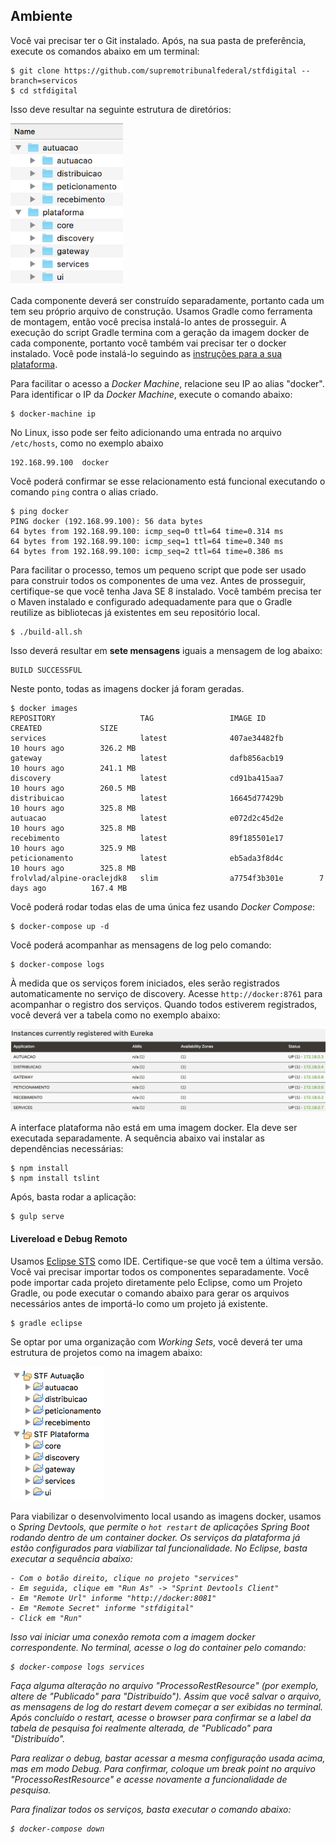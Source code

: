 ## Ambiente

Você vai precisar ter o Git instalado. Após, na sua pasta de preferência, execute os comandos abaixo em um terminal:

    $ git clone https://github.com/supremotribunalfederal/stfdigital --branch=servicos
    $ cd stfdigital
    
Isso deve resultar na seguinte estrutura de diretórios:

<img src="plataforma/ui/src/assets/images/custom/estrutura.png" width="180">
    
Cada componente deverá ser construído separadamente, portanto cada um tem seu próprio arquivo de construção. Usamos Gradle como ferramenta de montagem, então você precisa instalá-lo antes de prosseguir. A execução do script Gradle termina com a geração da imagem docker de cada componente, portanto você também vai precisar ter o docker instalado. Você pode instalá-lo seguindo as <a href="https://docs.docker.com/engine/installation">instruções para a sua plataforma</a>.

Para facilitar o acesso a <i>Docker Machine</i>, relacione seu IP ao alias "docker". Para identificar o IP da <i>Docker Machine</i>, execute o comando abaixo:

    $ docker-machine ip

No Linux, isso pode ser feito adicionando uma entrada no arquivo `/etc/hosts`, como no exemplo abaixo 

    192.168.99.100  docker

Você poderá confirmar se esse relacionamento está funcional executando o comando `ping` contra o alias criado.

    $ ping docker
    PING docker (192.168.99.100): 56 data bytes
    64 bytes from 192.168.99.100: icmp_seq=0 ttl=64 time=0.314 ms
    64 bytes from 192.168.99.100: icmp_seq=1 ttl=64 time=0.340 ms
    64 bytes from 192.168.99.100: icmp_seq=2 ttl=64 time=0.386 ms
    
Para facilitar o processo, temos um pequeno script que pode ser usado para construir todos os componentes de uma vez. Antes de prosseguir, certifique-se que você tenha Java SE 8 instalado. Você também precisa ter o Maven instalado e configurado adequadamente para que o Gradle reutilize as bibliotecas já existentes em seu repositório local.

    $ ./build-all.sh

Isso deverá resultar em <b>sete mensagens</b> iguais a mensagem de log abaixo:

	BUILD SUCCESSFUL
	
Neste ponto, todas as imagens docker já foram geradas.

    $ docker images
    REPOSITORY                   TAG                 IMAGE ID            CREATED             SIZE
    services                     latest              407ae34482fb        10 hours ago        326.2 MB
    gateway                      latest              dafb856acb19        10 hours ago        241.1 MB
    discovery                    latest              cd91ba415aa7        10 hours ago        260.5 MB
    distribuicao                 latest              16645d77429b        10 hours ago        325.8 MB
    autuacao                     latest              e072d2c45d2e        10 hours ago        325.8 MB
    recebimento                  latest              89f185501e17        10 hours ago        325.9 MB
    peticionamento               latest              eb5ada3f8d4c        10 hours ago        325.8 MB
    frolvlad/alpine-oraclejdk8   slim                a7754f3b301e        7 days ago          167.4 MB

Você poderá rodar todas elas de uma única fez usando <i>Docker Compose</i>:	

    $ docker-compose up -d
    
Você poderá acompanhar as mensagens de log pelo comando: 

    $ docker-compose logs
    
À medida que os serviços forem iniciados, eles serão registrados automaticamente no serviço de discovery. Acesse `http://docker:8761` para acompanhar o registro dos serviços. Quando todos estiverem registrados, você deverá ver a tabela como no exemplo abaixo:

<img src="plataforma/ui/src/assets/images/custom/discovery.png" width="800">

A interface plataforma não está em uma imagem docker. Ela deve ser executada separadamente. A sequência abaixo vai instalar as dependências necessárias:

    $ npm install
    $ npm install tslint
    
Após, basta rodar a aplicação:

    $ gulp serve
    
#### Livereload e Debug Remoto

Usamos <a href="https://spring.io/tools">Eclipse STS</a> como IDE. Certifique-se que você tem a última versão. Você vai precisar importar todos os componentes separadamente. Você pode importar cada projeto diretamente pelo Eclipse, como um Projeto Gradle, ou pode executar o comando abaixo para gerar os arquivos necessários antes de importá-lo como um projeto já existente. 

    $ gradle eclipse

Se optar por uma organização com <i>Working Sets</i>, você deverá ter uma estrutura de projetos como na imagem abaixo:

<img src="plataforma/ui/src/assets/images/custom/eclipse.png" width="150">    

Para viabilizar o desenvolvimento local usando as imagens docker, usamos o <i>Spring Devtools<i>, que permite o `hot restart` de aplicações <i>Spring Boot</i> rodando dentro de um container docker. Os serviços da plataforma já estão configurados para viabilizar tal funcionalidade. No Eclipse, basta executar a sequência abaixo:

    - Com o botão direito, clique no projeto "services"
    - Em seguida, clique em "Run As" -> "Sprint Devtools Client"
    - Em "Remote Url" informe "http://docker:8081"
    - Em "Remote Secret" informe "stfdigital"
    - Click em "Run"

Isso vai iniciar uma conexão remota com a imagem docker correspondente. No terminal, acesse o log do container pelo comando:
 
    $ docker-compose logs services
    
Faça alguma alteração no arquivo "ProcessoRestResource" (por exemplo, altere de "Publicado" para "Distribuído"). Assim que você salvar o arquivo, as mensagens de log do restart devem começar a ser exibidas no terminal. Após concluído o restart, acesse o browser para confirmar se a label da tabela de pesquisa foi realmente alterada, de "Publicado" para "Distribuído".

Para realizar o debug, bastar acessar a mesma configuração usada acima, mas em modo Debug. Para confirmar, coloque um break point no arquivo "ProcessoRestResource" e acesse novamente a funcionalidade de pesquisa.

Para finalizar todos os serviços, basta executar o comando abaixo:
 
    $ docker-compose down


    
    

    
    